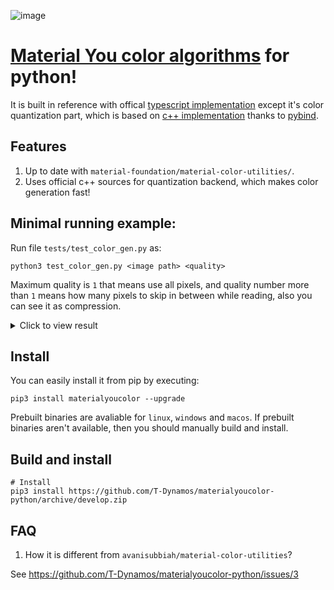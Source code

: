 ![image](https://github.com/T-Dynamos/materialyoucolor-pyhton/assets/68729523/b29c17d1-6c02-4c07-9a72-5b0198034760)

# [Material You color algorithms](https://m3.material.io/styles/color/overview) for python!
It is built in reference with offical [typescript implementation](https://github.com/material-foundation/material-color-utilities/tree/main/typescript) except it's color quantization part, which is based on [c++ implementation](https://github.com/material-foundation/material-color-utilities/tree/main/cpp) thanks to [pybind](https://github.com/pybind).

## Features 

1. Up to date with `material-foundation/material-color-utilities/`.
2. Uses official c++ sources for quantization backend, which makes color generation fast!

## Minimal running example:

Run file `tests/test_color_gen.py` as:

```console
python3 test_color_gen.py <image path> <quality>

```
Maximum quality is `1` that means use all pixels, and quality number more than `1` means how many pixels to skip in between while reading, also you can see it as compression.

<details>
    <summary>Click to view result</summary>

[Image Used, size was 8MB](https://unsplash.com/photos/zFMbpChjZGg/)

![image](https://github.com/T-Dynamos/materialyoucolor-pyhton/assets/68729523/9d5374c9-00b4-4b70-b82a-6792dd5c910f)
![image](https://github.com/T-Dynamos/materialyoucolor-pyhton/assets/68729523/2edd819f-8600-4c82-a18a-3b759f63a552)


</details>


## Install

You can easily install it from pip by executing:
```console
pip3 install materialyoucolor --upgrade
```
Prebuilt binaries are avaliable for `linux`, `windows` and `macos`. If prebuilt binaries aren't available, then you should manually build and install.


## Build and install

```console
# Install 
pip3 install https://github.com/T-Dynamos/materialyoucolor-python/archive/develop.zip

```

## FAQ
    
1. How it is different from `avanisubbiah/material-color-utilities`?

See https://github.com/T-Dynamos/materialyoucolor-python/issues/3
